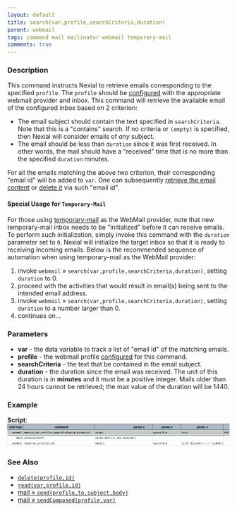 ```yaml
---
layout: default
title: search(var,profile,searchCriteria,duration)
parent: webmail
tags: command mail mailinator webmail temporary-mail
comments: true
---
```


### Description
This command instructs Nexial to retrieve emails corresponding to the specified `profile`. The `profile` should be 
[configured](index#webmail-configuration-settings) with the appropriate webmail provider and inbox. This command
will retrieve the available email of the configured inbox based on 2 criterion:
- The email subject should contain the text specified in `searchCriteria`. Note that this is a "contains" search. If
  no criteria or `(empty)` is specified, then Nexial will consider emails of _any_ subject.
- The email should be less than `duration` since it was first received. In other words, the mail should have a 
  "received" time that is no more than the specified `duration` minutes.

For all the emails matching the above two criterion, their corresponding "email id" will be added to `var`. One can 
subsequently [retrieve the email content](read(var,profile,id)) or [delete it](delete(profile,id)) via such "email id".

#### Special Usage for `Temporary-Mail`
For those using [temporary-mail](index.html#temporary-mail) as the WebMail provider, note that new temporary-mail 
inbox needs to be "initialized" before it can receive emails. To perform such initialization, simply invoke this command 
with the `duration` parameter set to `0`. Nexial will initialize the target inbox so that it is ready to receiving 
incoming emails. Below is the recommended sequence of automation when using temporary-mail as the WebMail provider:

1. invoke `webmail` &raquo; `search(var,profile,searchCriteria,duration)`, setting `duration` to 0.
2. proceed with the activities that would result in email(s) being sent to the intended email address.
3. invoke `webmail` &raquo; `search(var,profile,searchCriteria,duration)`, setting `duration` to a number larger than 0.
4. continues on...


### Parameters
- **var** - the data variable to track a list of "email id" of the matching emails.
- **profile** - the webmail profile [configured](index#webmail-configuration-settings) for this command.
- **searchCriteria** - the text that be contained in the email subject.
- **duration** - the duration since the email was received. The unit of this duration is in **minutes** and it must be 
  a positive integer. Mails older than 24 hours cannot be retrieved; the max value of the duration will be 1440. 


### Example
**Script**:<br/>
![](image/search_01.png)
<br/>


### See Also
- [`delete(profile,id)`](delete(profile,id))
- [`read(var,profile,id)`](read(var,profile,id))
- [mail &raquo; `send(profile,to,subject,body)`](../mail/send(profile,to,subject,body))
- [mail &raquo; `sendComposed(profile,var)`](../mail/sendComposed(profile,var))
